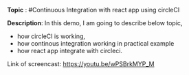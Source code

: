 ****Topic**** : #Continuous Integration with react app using circleCI

**Description**: In this demo, I am going to describe below topic,

* how circleCI is working,
* how continous integration working in practical example
* how react app integrate with circleci.

Link of screencast: https://youtu.be/wPSBrkMYP_M
